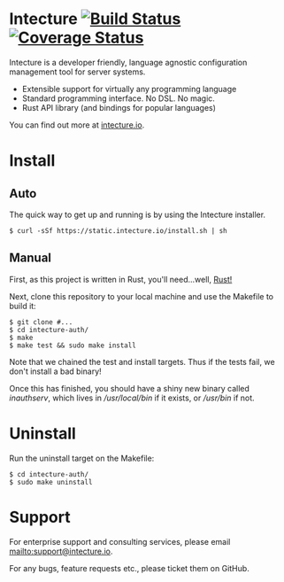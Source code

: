 # Intecture [![Build Status](https://travis-ci.org/betweenlines/intecture-auth.svg?branch=master)](https://travis-ci.org/betweenlines/intecture-auth) [![Coverage Status](https://coveralls.io/repos/github/betweenlines/intecture-auth/badge.svg?branch=dev)](https://coveralls.io/github/betweenlines/intecture-auth?branch=dev)

Intecture is a developer friendly, language agnostic configuration management tool for server systems.

* Extensible support for virtually any programming language
* Standard programming interface. No DSL. No magic.
* Rust API library (and bindings for popular languages)

You can find out more at [intecture.io](http://intecture.io).

# Install

## Auto

The quick way to get up and running is by using the Intecture installer.

```
$ curl -sSf https://static.intecture.io/install.sh | sh
```

## Manual

First, as this project is written in Rust, you'll need...well, [Rust!](https://www.rust-lang.org)

Next, clone this repository to your local machine and use the Makefile to build it:

```
$ git clone #...
$ cd intecture-auth/
$ make
$ make test && sudo make install
```

Note that we chained the test and install targets. Thus if the tests fail, we don't install a bad binary!

Once this has finished, you should have a shiny new binary called *inauthserv*, which lives in */usr/local/bin* if it exists, or */usr/bin* if not.

# Uninstall

Run the uninstall target on the Makefile:

```
$ cd intecture-auth/
$ sudo make uninstall
```

# Support

For enterprise support and consulting services, please email <mailto:support@intecture.io>.

For any bugs, feature requests etc., please ticket them on GitHub.
